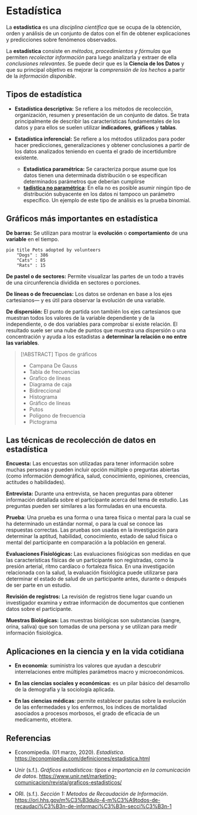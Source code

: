 # Estadística

La **estadística** es una _disciplina científica_ que se ocupa de la obtención,
orden y análisis de un conjunto de datos con el fin de obtener explicaciones y
predicciones sobre fenómenos observados.

La **estadística** consiste en _métodos, procedimientos y fórmulas_ que permiten
_recolectar información_ para luego analizarla y extraer de ella _conclusiones
relevantes_. Se puede decir que es la **Ciencia de los Datos** y que su
principal objetivo es mejorar la _comprensión de los hechos_ a partir de la
_información disponible_.

## Tipos de estadística

- **Estadística descriptiva:** Se refiere a los métodos de recolección,
  organización, resumen y presentación de un conjunto de datos. Se trata
  principalmente de describir las características fundamentales de los datos y
  para ellos se suelen utilizar **indicadores**, **gráficos** y **tablas**.

- **Estadística inferencial:** Se refiere a los métodos utilizados para poder
  hacer predicciones, generalizaciones y obtener conclusiones a partir de los
  datos analizados teniendo en cuenta el grado de incertidumbre existente.
  - **Estadística paramétrica:** Se caracteriza porque asume que los datos
    tienen una determinada distribución o se especifican determinados parámetros
    que deberían cumplirse
  - **[tadística no paramétrica](https://economipedia.com/definiciones/estadistica-no-parametrica.html)**:
    En ella no es posible asumir ningún tipo de distribución subyacente en los
    datos ni tampoco un parámetro específico. Un ejemplo de este tipo de
    análisis es la prueba binomial.

## Gráficos más importantes en estadística

**De barras:** Se utilizan para mostrar la **evolución** o **comportamiento** de
una **variable** en el tiempo.

```mermaid
pie title Pets adopted by volunteers
    "Dogs" : 386
    "Cats" : 85
    "Rats" : 15
```

**De pastel o de sectores:** Permite visualizar las partes de un todo a través
de una circunferencia dividida en sectores o porciones.

**De líneas o de frecuencias:** Los datos se ordenan en base a los ejes
cartesianos— y es útil para observar la evolución de una variable.

**De dispersión:** El punto de partida son también los ejes cartesianos que
muestran todos los valores de la variable dependiente y de la independiente, o
de dos variables para comprobar si existe relación. El resultado suele ser una
nube de puntos que muestra una dispersión o una concentración y ayuda a los
estadistas a **determinar la relación o no entre las variables**.

> [!ABSTRACT] Tipos de gráficos
>
> - Campana De Gauss
> - Tabla de frecuencias
> - Grafíco de líneas
> - Diagrama de caja
> - Bidireccional
> - Histograma
> - Gráfico de líneas
> - Putos
> - Polígono de frecuencia
> - Pictograma

## Las técnicas de recolección de datos en estadística

**Encuesta:** Las encuestas son utilizadas para tener información sobre muchas
personas y pueden incluir opción múltiple o preguntas abiertas (como información
demográfica, salud, conocimiento, opiniones, creencias, actitudes o
habilidades).

**Entrevista:** Durante una entrevista, se hacen preguntas para obtener
información detallada sobre el participante acerca del tema de estudio. Las
preguntas pueden ser similares a las formuladas en una encuesta.

**Prueba**: Una prueba es una forma o una tarea física o mental para la cual se
ha determinado un estándar normal, o para la cual se conoce las respuestas
correctas. Las pruebas son usadas en la investigación para determinar la
aptitud, habilidad, conocimiento, estado de salud física o mental del
participante en comparación a la población en general.

**Evaluaciones Fisiológicas:** Las evaluaciones fisiógicas son medidas en que
las características físicas de un participante son registradas, como la presión
arterial, ritmo cardíaco o fortaleza física. En una investigación relacionada
con la salud, la evaluación fisiológica puede utilizarse para determinar el
estado de salud de un participante antes, durante o después de ser parte en un
estudio.

**Revisión de registros:** La revisión de registros tiene lugar cuando un
investigador examina y extrae información de documentos que contienen datos
sobre el participante.

**Muestras Biológicas:** Las muestras biológicas son substancias (sangre, orina,
saliva) que son tomadas de una persona y se utilizan para medir información
fisiológica.

## Aplicaciones en la ciencia y en la vida cotidiana

- **En economía**: suministra los valores que ayudan a descubrir interrelaciones
  entre múltiples parámetros macro y microeconómicos.

- **En las ciencias sociales y económicas**: es un pilar básico del desarrollo
  de la demografía y la sociología aplicada.

- **En las ciencias médicas**: permite establecer pautas sobre la evolución de
  las enfermedades y los enfermos, los índices de mortalidad asociados a
  procesos morbosos, el grado de eficacia de un medicamento, etcétera.

## Referencias

- Economipedia. (01 marzo, 2020). _Estadística_.
  https://economipedia.com/definiciones/estadistica.html

- Unir (s.f.). _Gráficos estadísticos: tipos e importancia en la comunicación de
  datos_.
  https://www.unir.net/marketing-comunicacion/revista/graficos-estadisticos/

- ORI. (s.f.). _Sección 1: Metodos de Recaudación de Información_.
  https://ori.hhs.gov/m%C3%B3dulo-4-m%C3%A9todos-de-recaudaci%C3%B3n-de-informaci%C3%B3n-secci%C3%B3n-1
